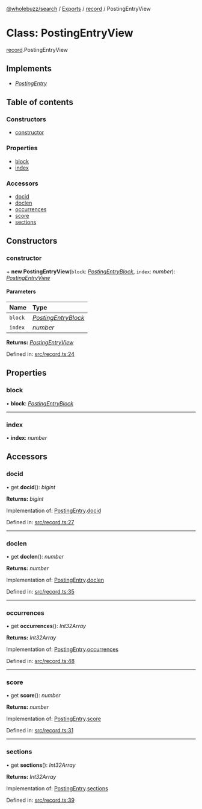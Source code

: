 [@wholebuzz/search](../README.md) / [Exports](../modules.md) / [record](../modules/record.md) / PostingEntryView

# Class: PostingEntryView

[record](../modules/record.md).PostingEntryView

## Implements

- [*PostingEntry*](../interfaces/types.postingentry.md)

## Table of contents

### Constructors

- [constructor](record.postingentryview.md#constructor)

### Properties

- [block](record.postingentryview.md#block)
- [index](record.postingentryview.md#index)

### Accessors

- [docid](record.postingentryview.md#docid)
- [doclen](record.postingentryview.md#doclen)
- [occurrences](record.postingentryview.md#occurrences)
- [score](record.postingentryview.md#score)
- [sections](record.postingentryview.md#sections)

## Constructors

### constructor

\+ **new PostingEntryView**(`block`: [*PostingEntryBlock*](record.postingentryblock.md), `index`: *number*): [*PostingEntryView*](record.postingentryview.md)

#### Parameters

| Name | Type |
| :------ | :------ |
| `block` | [*PostingEntryBlock*](record.postingentryblock.md) |
| `index` | *number* |

**Returns:** [*PostingEntryView*](record.postingentryview.md)

Defined in: [src/record.ts:24](https://github.com/wholebuzz/search/blob/master/src/record.ts#L24)

## Properties

### block

• **block**: [*PostingEntryBlock*](record.postingentryblock.md)

___

### index

• **index**: *number*

## Accessors

### docid

• get **docid**(): *bigint*

**Returns:** *bigint*

Implementation of: [PostingEntry](../interfaces/types.postingentry.md).[docid](../interfaces/types.postingentry.md#docid)

Defined in: [src/record.ts:27](https://github.com/wholebuzz/search/blob/master/src/record.ts#L27)

___

### doclen

• get **doclen**(): *number*

**Returns:** *number*

Implementation of: [PostingEntry](../interfaces/types.postingentry.md).[doclen](../interfaces/types.postingentry.md#doclen)

Defined in: [src/record.ts:35](https://github.com/wholebuzz/search/blob/master/src/record.ts#L35)

___

### occurrences

• get **occurrences**(): *Int32Array*

**Returns:** *Int32Array*

Implementation of: [PostingEntry](../interfaces/types.postingentry.md).[occurrences](../interfaces/types.postingentry.md#occurrences)

Defined in: [src/record.ts:48](https://github.com/wholebuzz/search/blob/master/src/record.ts#L48)

___

### score

• get **score**(): *number*

**Returns:** *number*

Implementation of: [PostingEntry](../interfaces/types.postingentry.md).[score](../interfaces/types.postingentry.md#score)

Defined in: [src/record.ts:31](https://github.com/wholebuzz/search/blob/master/src/record.ts#L31)

___

### sections

• get **sections**(): *Int32Array*

**Returns:** *Int32Array*

Implementation of: [PostingEntry](../interfaces/types.postingentry.md).[sections](../interfaces/types.postingentry.md#sections)

Defined in: [src/record.ts:39](https://github.com/wholebuzz/search/blob/master/src/record.ts#L39)

